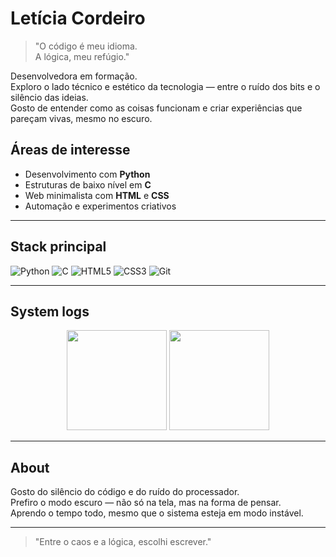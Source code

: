 # Letícia Cordeiro

> "O código é meu idioma.  
>  A lógica, meu refúgio."

Desenvolvedora em formação.  
Exploro o lado técnico e estético da tecnologia — entre o ruído dos bits e o silêncio das ideias.  
Gosto de entender como as coisas funcionam e criar experiências que pareçam vivas, mesmo no escuro.

## Áreas de interesse
- Desenvolvimento com **Python**
- Estruturas de baixo nível em **C**
- Web minimalista com **HTML** e **CSS**
- Automação e experimentos criativos

---

## Stack principal
![Python](https://img.shields.io/badge/Python-0D1117?style=for-the-badge&logo=python&logoColor=3776AB)
![C](https://img.shields.io/badge/C-0D1117?style=for-the-badge&logo=c&logoColor=00599C)
![HTML5](https://img.shields.io/badge/HTML5-0D1117?style=for-the-badge&logo=html5&logoColor=E34F26)
![CSS3](https://img.shields.io/badge/CSS3-0D1117?style=for-the-badge&logo=css3&logoColor=1572B6)
![Git](https://img.shields.io/badge/Git-0D1117?style=for-the-badge&logo=git&logoColor=F05032)

---

## System logs
<div align="center">
  <img height="160em" src="https://github-readme-stats.vercel.app/api?username=SEU_USUARIO_AQUI&show_icons=true&theme=tokyonight&hide_border=true&count_private=true"/>
  <img height="160em" src="https://github-readme-stats.vercel.app/api/top-langs/?username=SEU_USUARIO_AQUI&layout=compact&theme=tokyonight&hide_border=true"/>
</div>

---

## About
Gosto do silêncio do código e do ruído do processador.  
Prefiro o modo escuro — não só na tela, mas na forma de pensar.  
Aprendo o tempo todo, mesmo que o sistema esteja em modo instável.

---

> "Entre o caos e a lógica, escolhi escrever."


<!--
**lehcs/lehcs** is a ✨ _special_ ✨ repository because its `README.md` (this file) appears on your GitHub profile.

Here are some ideas to get you started:

- 🔭 I’m currently working on ...
- 🌱 I’m currently learning ...
- 👯 I’m looking to collaborate on ...
- 🤔 I’m looking for help with ...
- 💬 Ask me about ...
- 📫 How to reach me: ...
- 😄 Pronouns: ...
- ⚡ Fun fact: ...
-->
